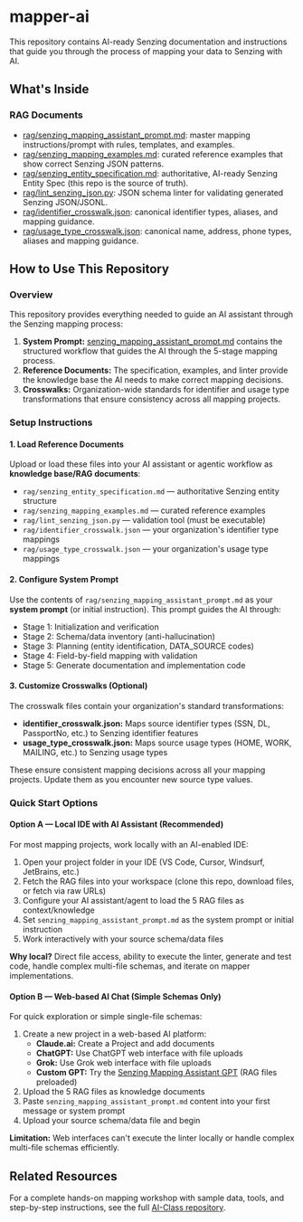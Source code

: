 # mapper-ai

This repository contains AI-ready Senzing documentation and instructions that guide you through the process of mapping your data to Senzing with AI. 

## What's Inside

### RAG Documents

- [rag/senzing_mapping_assistant_prompt.md](rag/senzing_mapping_assistant_prompt.md): master mapping instructions/prompt with rules, templates, and examples.
- [rag/senzing_mapping_examples.md](rag/senzing_mapping_examples.md): curated reference examples that show correct Senzing JSON patterns.
- [rag/senzing_entity_specification.md](rag/senzing_entity_specification.md): authoritative, AI-ready Senzing Entity Spec (this repo is the source of truth).
- [rag/lint_senzing_json.py](rag/lint_senzing_json.py): JSON schema linter for validating generated Senzing JSON/JSONL.
- [rag/identifier_crosswalk.json](rag/identifier_crosswalk.json): canonical identifier types, aliases, and mapping guidance.
- [rag/usage_type_crosswalk.json](rag/usage_type_crosswalk.json): canonical name, address, phone types, aliases and mapping guidance. 

## How to Use This Repository

### Overview
This repository provides everything needed to guide an AI assistant through the Senzing mapping process:

1. **System Prompt:** [senzing_mapping_assistant_prompt.md](rag/senzing_mapping_assistant_prompt.md) contains the structured workflow that guides the AI through the 5-stage mapping process.
2. **Reference Documents:** The specification, examples, and linter provide the knowledge base the AI needs to make correct mapping decisions.
3. **Crosswalks:** Organization-wide standards for identifier and usage type transformations that ensure consistency across all mapping projects.

### Setup Instructions

#### 1. Load Reference Documents
Upload or load these files into your AI assistant or agentic workflow as **knowledge base/RAG documents**:
- `rag/senzing_entity_specification.md` — authoritative Senzing entity structure
- `rag/senzing_mapping_examples.md` — curated reference examples
- `rag/lint_senzing_json.py` — validation tool (must be executable)
- `rag/identifier_crosswalk.json` — your organization's identifier type mappings
- `rag/usage_type_crosswalk.json` — your organization's usage type mappings

#### 2. Configure System Prompt
Use the contents of `rag/senzing_mapping_assistant_prompt.md` as your **system prompt** (or initial instruction). This prompt guides the AI through:
- Stage 1: Initialization and verification
- Stage 2: Schema/data inventory (anti-hallucination)
- Stage 3: Planning (entity identification, DATA_SOURCE codes)
- Stage 4: Field-by-field mapping with validation
- Stage 5: Generate documentation and implementation code

#### 3. Customize Crosswalks (Optional)
The crosswalk files contain your organization's standard transformations:
- **identifier_crosswalk.json:** Maps source identifier types (SSN, DL, PassportNo, etc.) to Senzing identifier features
- **usage_type_crosswalk.json:** Maps source usage types (HOME, WORK, MAILING, etc.) to Senzing usage types

These ensure consistent mapping decisions across all your mapping projects. Update them as you encounter new source type values.

### Quick Start Options

#### Option A — Local IDE with AI Assistant (Recommended)
For most mapping projects, work locally with an AI-enabled IDE:
1. Open your project folder in your IDE (VS Code, Cursor, Windsurf, JetBrains, etc.)
2. Fetch the RAG files into your workspace (clone this repo, download files, or fetch via raw URLs)
3. Configure your AI assistant/agent to load the 5 RAG files as context/knowledge
4. Set `senzing_mapping_assistant_prompt.md` as the system prompt or initial instruction
5. Work interactively with your source schema/data files

**Why local?** Direct file access, ability to execute the linter, generate and test code, handle complex multi-file schemas, and iterate on mapper implementations.

#### Option B — Web-based AI Chat (Simple Schemas Only)
For quick exploration or simple single-file schemas:
1. Create a new project in a web-based AI platform:
   - **Claude.ai:** Create a Project and add documents
   - **ChatGPT:** Use ChatGPT web interface with file uploads
   - **Grok:** Use Grok web interface with file uploads
   - **Custom GPT:** Try the [Senzing Mapping Assistant GPT](https://chatgpt.com/g/g-68e7e7dd8b648191a082b4a0c2943499-senzing-mapping-assistant) (RAG files preloaded)
2. Upload the 5 RAG files as knowledge documents
3. Paste `senzing_mapping_assistant_prompt.md` content into your first message or system prompt
4. Upload your source schema/data file and begin

**Limitation:** Web interfaces can't execute the linter locally or handle complex multi-file schemas efficiently.

## Related Resources

For a complete hands-on mapping workshop with sample data, tools, and step-by-step instructions, see the full [AI-Class repository](https://github.com/jbutcher21/aiclass).
